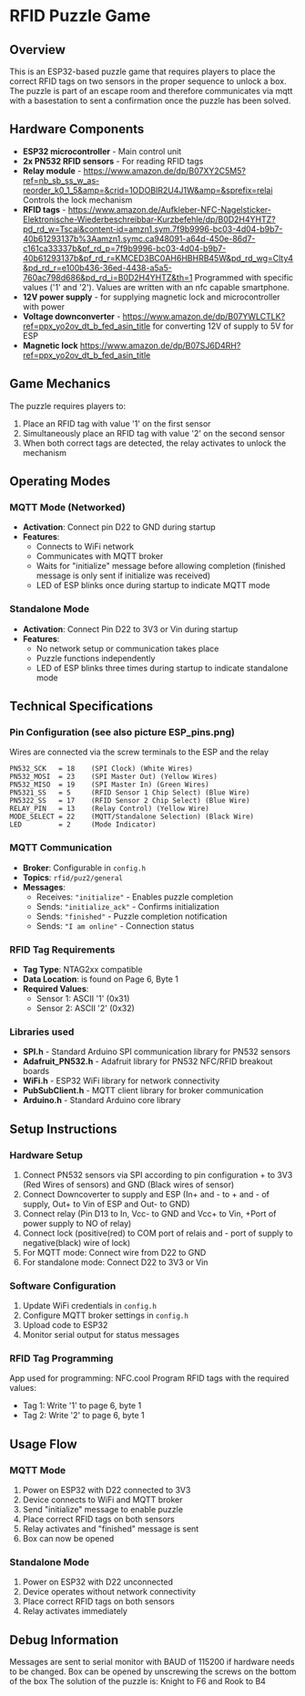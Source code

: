 # RFID Puzzle Game

## Overview
This is an ESP32-based puzzle game that requires players to place the correct RFID tags on two sensors in the proper sequence to unlock a box.
The puzzle is part of an escape room and therefore communicates via mqtt with a basestation to sent a confirmation once the puzzle has been solved. 

## Hardware Components
- **ESP32 microcontroller** - Main control unit
- **2x PN532 RFID sensors** - For reading RFID tags
- **Relay module** - https://www.amazon.de/dp/B07XY2C5M5?ref=nb_sb_ss_w_as-reorder_k0_1_5&amp=&crid=1ODOBIR2U4J1W&amp=&sprefix=relai
 Controls the lock mechanism
- **RFID tags** - https://www.amazon.de/Aufkleber-NFC-Nagelsticker-Elektronische-Wiederbeschreibbar-Kurzbefehle/dp/B0D2H4YHTZ?pd_rd_w=Tscai&content-id=amzn1.sym.7f9b9996-bc03-4d04-b9b7-40b61293137b%3Aamzn1.symc.ca948091-a64d-450e-86d7-c161ca33337b&pf_rd_p=7f9b9996-bc03-4d04-b9b7-40b61293137b&pf_rd_r=KMCED3BC0AH6HBHRB45W&pd_rd_wg=Clty4&pd_rd_r=e100b436-36ed-4438-a5a5-760ac798d686&pd_rd_i=B0D2H4YHTZ&th=1
Programmed with specific values ('1' and '2'). Values are written with an nfc capable smartphone. 
- **12V power supply** - for supplying magnetic lock and microcontroller with power
- **Voltage downconverter** - https://www.amazon.de/dp/B07YWLCTLK?ref=ppx_yo2ov_dt_b_fed_asin_title for converting 12V of supply to 5V for ESP
- **Magnetic lock** https://www.amazon.de/dp/B07SJ6D4RH?ref=ppx_yo2ov_dt_b_fed_asin_title

## Game Mechanics
The puzzle requires players to:
1. Place an RFID tag with value '1' on the first sensor
2. Simultaneously place an RFID tag with value '2' on the second sensor
3. When both correct tags are detected, the relay activates to unlock the mechanism

## Operating Modes

### MQTT Mode (Networked)
- **Activation**: Connect pin D22 to GND during startup
- **Features**:
  - Connects to WiFi network
  - Communicates with MQTT broker
  - Waits for "initialize" message before allowing completion (finished message is only sent if initialize was received)
  - LED of ESP blinks once during startup to indicate MQTT mode

### Standalone Mode
- **Activation**: Connect Pin D22 to 3V3 or Vin during startup
- **Features**:
  - No network setup or communication takes place 
  - Puzzle functions independently
  - LED of ESP blinks three times during startup to indicate standalone mode

## Technical Specifications

### Pin Configuration (see also picture ESP_pins.png)
Wires are connected via the screw terminals to the ESP and the relay
```
PN532_SCK   = 18    (SPI Clock) (White Wires)
PN532_MOSI  = 23    (SPI Master Out) (Yellow Wires)
PN532_MISO  = 19    (SPI Master In) (Green Wires)
PN5321_SS   = 5     (RFID Sensor 1 Chip Select) (Blue Wire)
PN5322_SS   = 17    (RFID Sensor 2 Chip Select) (Blue Wire)
RELAY_PIN   = 13    (Relay Control) (Yellow Wire)
MODE_SELECT = 22    (MQTT/Standalone Selection) (Black Wire)
LED         = 2     (Mode Indicator)
```

### MQTT Communication
- **Broker**: Configurable in `config.h`
- **Topics**: `rfid/puz2/general`
- **Messages**:
  - Receives: `"initialize"` - Enables puzzle completion
  - Sends: `"initialize_ack"` - Confirms initialization
  - Sends: `"finished"` - Puzzle completion notification
  - Sends: `"I am online"` - Connection status

### RFID Tag Requirements
- **Tag Type**: NTAG2xx compatible
- **Data Location**: is found on Page 6, Byte 1
- **Required Values**:
  - Sensor 1: ASCII '1' (0x31)
  - Sensor 2: ASCII '2' (0x32)

### Libraries used
- **SPI.h** - Standard Arduino SPI communication library for PN532 sensors
- **Adafruit_PN532.h** - Adafruit library for PN532 NFC/RFID breakout boards
- **WiFi.h** - ESP32 WiFi library for network connectivity
- **PubSubClient.h** - MQTT client library for broker communication
- **Arduino.h** - Standard Arduino core library

## Setup Instructions

### Hardware Setup 
1. Connect PN532 sensors via SPI according to pin configuration + to 3V3 (Red Wires of sensors) and GND (Black wires of sensor)
2. Connect Downcoverter to supply and ESP (In+ and - to + and - of supply, Out+ to Vin of ESP and Out- to GND)
3. Connect relay (Pin D13 to In, Vcc- to GND and Vcc+ to Vin, +Port of power supply to NO of relay)
4. Connect lock (positive(red) to COM port of relais and - port of supply to negative(black) wire of lock)
5. For MQTT mode: Connect wire from D22 to GND
5. For standalone mode: Connect D22 to 3V3 or Vin

### Software Configuration
1. Update WiFi credentials in `config.h`
2. Configure MQTT broker settings in `config.h`
3. Upload code to ESP32
4. Monitor serial output for status messages

### RFID Tag Programming
App used for programming: NFC.cool
Program RFID tags with the required values:
- Tag 1: Write '1' to page 6, byte 1
- Tag 2: Write '2' to page 6, byte 1

## Usage Flow

### MQTT Mode
1. Power on ESP32 with D22 connected to 3V3
2. Device connects to WiFi and MQTT broker
3. Send "initialize" message to enable puzzle
4. Place correct RFID tags on both sensors
5. Relay activates and "finished" message is sent
6. Box can now be opened 

### Standalone Mode
1. Power on ESP32 with D22 unconnected
2. Device operates without network connectivity
3. Place correct RFID tags on both sensors
4. Relay activates immediately

## Debug Information
Messages are sent to serial monitor with BAUD of 115200
if hardware needs to be changed. Box can be opened by unscrewing the screws on the bottom of the box
The solution of the puzzle is: Knight to F6 and Rook to B4

